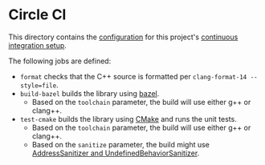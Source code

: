 Circle CI
=========
This directory contains the [configuration](config.yml) for this project's
[continuous integration setup][4].

The following jobs are defined:
- `format` checks that the C++ source is formatted per `clang-format-14
  --style=file`.
- `build-bazel` builds the library using [bazel][1].
  - Based on the `toolchain` parameter, the build will use either g++ or
    clang++.
- `test-cmake` builds the library using [CMake][2] and runs the unit tests.
  - Based on the `toolchain` parameter, the build will use either g++ or
    clang++.
  - Based on the `sanitize` parameter, the build might use [AddressSanitizer and
    UndefinedBehaviorSanitizer][3].

[1]: https://bazel.build/
[2]: https://cmake.org/
[3]: https://github.com/google/sanitizers
[4]: https://app.circleci.com/pipelines/github/DataDog/dd-trace-cpp
